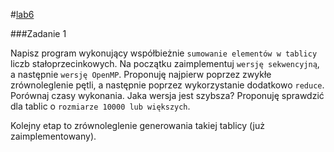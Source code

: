 #[lab6](https://github.com/mmotel/zjp-labs/tree/master/lab6/)

###Zadanie 1

Napisz program wykonujący współbieżnie `sumowanie elementów w tablicy` liczb stałoprzecinkowych. Na początku zaimplementuj `wersję sekwencyjną`, a następnie `wersję OpenMP`. Proponuję najpierw poprzez zwykłe zrównoleglenie pętli, a następnie poprzez wykorzystanie dodatkowo `reduce`. Porównaj czasy wykonania. Jaka wersja jest szybsza? Proponuję sprawdzić dla tablic o `rozmiarze 10000 lub większych`.

Kolejny etap to zrównoleglenie generowania takiej tablicy (już zaimplementowany). 
